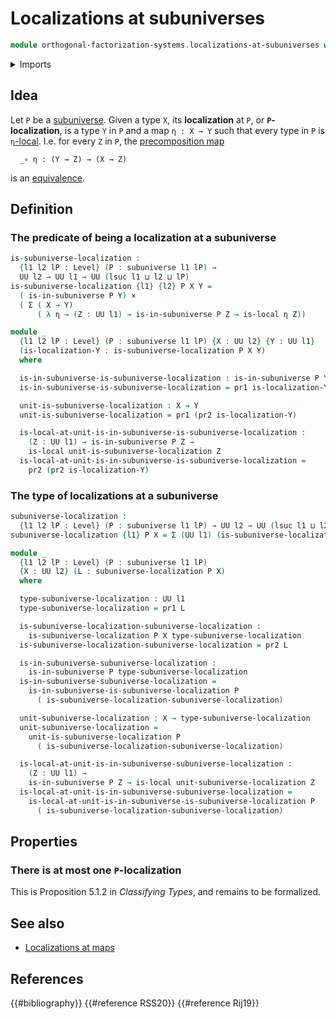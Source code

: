 # Localizations at subuniverses

```agda
module orthogonal-factorization-systems.localizations-at-subuniverses where
```

<details><summary>Imports</summary>

```agda
open import foundation.cartesian-product-types
open import foundation.dependent-pair-types
open import foundation.subuniverses
open import foundation.universe-levels

open import orthogonal-factorization-systems.types-local-at-maps
```

</details>

## Idea

Let `P` be a [subuniverse](foundation.subuniverses.md). Given a type `X`, its
**localization** at `P`, or **`P`-localization**, is a type `Y` in `P` and a map
`η : X → Y` such that every type in `P` is
`η`[-local](orthogonal-factorization-systems.types-local-at-maps.md). I.e. for
every `Z` in `P`, the [precomposition map](foundation-core.function-types.md)

```text
  _∘ η : (Y → Z) → (X → Z)
```

is an [equivalence](foundation-core.equivalences.md).

## Definition

### The predicate of being a localization at a subuniverse

```agda
is-subuniverse-localization :
  {l1 l2 lP : Level} (P : subuniverse l1 lP) →
  UU l2 → UU l1 → UU (lsuc l1 ⊔ l2 ⊔ lP)
is-subuniverse-localization {l1} {l2} P X Y =
  ( is-in-subuniverse P Y) ×
  ( Σ ( X → Y)
      ( λ η → (Z : UU l1) → is-in-subuniverse P Z → is-local η Z))
```

```agda
module _
  {l1 l2 lP : Level} (P : subuniverse l1 lP) {X : UU l2} {Y : UU l1}
  (is-localization-Y : is-subuniverse-localization P X Y)
  where

  is-in-subuniverse-is-subuniverse-localization : is-in-subuniverse P Y
  is-in-subuniverse-is-subuniverse-localization = pr1 is-localization-Y

  unit-is-subuniverse-localization : X → Y
  unit-is-subuniverse-localization = pr1 (pr2 is-localization-Y)

  is-local-at-unit-is-in-subuniverse-is-subuniverse-localization :
    (Z : UU l1) → is-in-subuniverse P Z →
    is-local unit-is-subuniverse-localization Z
  is-local-at-unit-is-in-subuniverse-is-subuniverse-localization =
    pr2 (pr2 is-localization-Y)
```

### The type of localizations at a subuniverse

```agda
subuniverse-localization :
  {l1 l2 lP : Level} (P : subuniverse l1 lP) → UU l2 → UU (lsuc l1 ⊔ l2 ⊔ lP)
subuniverse-localization {l1} P X = Σ (UU l1) (is-subuniverse-localization P X)
```

```agda
module _
  {l1 l2 lP : Level} (P : subuniverse l1 lP)
  {X : UU l2} (L : subuniverse-localization P X)
  where

  type-subuniverse-localization : UU l1
  type-subuniverse-localization = pr1 L

  is-subuniverse-localization-subuniverse-localization :
    is-subuniverse-localization P X type-subuniverse-localization
  is-subuniverse-localization-subuniverse-localization = pr2 L

  is-in-subuniverse-subuniverse-localization :
    is-in-subuniverse P type-subuniverse-localization
  is-in-subuniverse-subuniverse-localization =
    is-in-subuniverse-is-subuniverse-localization P
      ( is-subuniverse-localization-subuniverse-localization)

  unit-subuniverse-localization : X → type-subuniverse-localization
  unit-subuniverse-localization =
    unit-is-subuniverse-localization P
      ( is-subuniverse-localization-subuniverse-localization)

  is-local-at-unit-is-in-subuniverse-subuniverse-localization :
    (Z : UU l1) →
    is-in-subuniverse P Z → is-local unit-subuniverse-localization Z
  is-local-at-unit-is-in-subuniverse-subuniverse-localization =
    is-local-at-unit-is-in-subuniverse-is-subuniverse-localization P
      ( is-subuniverse-localization-subuniverse-localization)
```

## Properties

### There is at most one `P`-localization

This is Proposition 5.1.2 in _Classifying Types_, and remains to be formalized.

## See also

- [Localizations at maps](orthogonal-factorization-systems.localizations-at-maps.md)

## References

{{#bibliography}} {{#reference RSS20}} {{#reference Rij19}}
